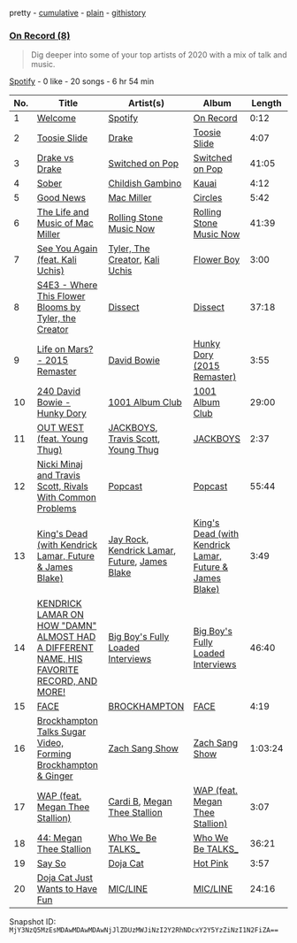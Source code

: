 pretty - [cumulative](/playlists/cumulative/37i9dQZF1EOyGe4011iziL.md) - [plain](/playlists/plain/37i9dQZF1EOyGe4011iziL) - [githistory](https://github.githistory.xyz/mackorone/spotify-playlist-archive/blob/main/playlists/plain/37i9dQZF1EOyGe4011iziL)

### [On Record \(8\)](https://open.spotify.com/playlist/37i9dQZF1EOyGe4011iziL)

> Dig deeper into some of your top artists of 2020 with a mix of talk and music.

[Spotify](https://open.spotify.com/user/spotify) - 0 like - 20 songs - 6 hr 54 min

| No. | Title | Artist(s) | Album | Length |
|---|---|---|---|---|
| 1 | [Welcome](https://open.spotify.com/track/5OyDrpEkADJhlSvnopHuQ8) | [Spotify](https://open.spotify.com/artist/5UUG83KSlqPhrBssrducWV) | [On Record](https://open.spotify.com/album/6Tja0wl37TsdQx2o6Ev5zH) | 0:12 |
| 2 | [Toosie Slide](https://open.spotify.com/track/127QTOFJsJQp5LbJbu3A1y) | [Drake](https://open.spotify.com/artist/3TVXtAsR1Inumwj472S9r4) | [Toosie Slide](https://open.spotify.com/album/3xIwVbGJuAcovYIhzbLO3J) | 4:07 |
| 3 | [Drake vs Drake](https://open.spotify.com/episode/0AhU9dUyG0Hi9VoI0WPFQO) | [Switched on Pop](https://open.spotify.com/show/1sgWaKtQxwfjUpZnnK8r7J) | [Switched on Pop](https://open.spotify.com/show/1sgWaKtQxwfjUpZnnK8r7J) | 41:05 |
| 4 | [Sober](https://open.spotify.com/track/5NhlpQ6BOIz3S5welptk1W) | [Childish Gambino](https://open.spotify.com/artist/73sIBHcqh3Z3NyqHKZ7FOL) | [Kauai](https://open.spotify.com/album/1gN7MUuz99VAKnB58U1aZy) | 4:12 |
| 5 | [Good News](https://open.spotify.com/track/1DWZUa5Mzf2BwzpHtgbHPY) | [Mac Miller](https://open.spotify.com/artist/4LLpKhyESsyAXpc4laK94U) | [Circles](https://open.spotify.com/album/5sY6UIQ32GqwMLAfSNEaXb) | 5:42 |
| 6 | [The Life and Music of Mac Miller](https://open.spotify.com/episode/1q944Rc52ChfPj4QCaWJWM) | [Rolling Stone Music Now](https://open.spotify.com/show/0jCfnXfdYhwIM2I4x7SxZx) | [Rolling Stone Music Now](https://open.spotify.com/show/0jCfnXfdYhwIM2I4x7SxZx) | 41:39 |
| 7 | [See You Again \(feat\. Kali Uchis\)](https://open.spotify.com/track/7KA4W4McWYRpgf0fWsJZWB) | [Tyler, The Creator](https://open.spotify.com/artist/4V8LLVI7PbaPR0K2TGSxFF), [Kali Uchis](https://open.spotify.com/artist/1U1el3k54VvEUzo3ybLPlM) | [Flower Boy](https://open.spotify.com/album/2nkto6YNI4rUYTLqEwWJ3o) | 3:00 |
| 8 | [S4E3 \- Where This Flower Blooms by Tyler, the Creator](https://open.spotify.com/episode/7n9BYUDv0s0C5nZaw2Li47) | [Dissect](https://open.spotify.com/show/2b025hq3gJ17tQdxS3aV43) | [Dissect](https://open.spotify.com/show/2b025hq3gJ17tQdxS3aV43) | 37:18 |
| 9 | [Life on Mars? \- 2015 Remaster](https://open.spotify.com/track/3ZE3wv8V3w2T2f7nOCjV0N) | [David Bowie](https://open.spotify.com/artist/0oSGxfWSnnOXhD2fKuz2Gy) | [Hunky Dory \(2015 Remaster\)](https://open.spotify.com/album/6fQElzBNTiEMGdIeY0hy5l) | 3:55 |
| 10 | [240 David Bowie \- Hunky Dory](https://open.spotify.com/episode/5ZqVGrcson7mbtcFzFukoC) | [1001 Album Club](https://open.spotify.com/show/7f5Rdm6RukUPsWFtxlEfOb) | [1001 Album Club](https://open.spotify.com/show/7f5Rdm6RukUPsWFtxlEfOb) | 29:00 |
| 11 | [OUT WEST \(feat\. Young Thug\)](https://open.spotify.com/track/6gi6y1xwmVszDWkUqab1qw) | [JACKBOYS](https://open.spotify.com/artist/7A8S43ryYdbWpJKeHRZRcq), [Travis Scott](https://open.spotify.com/artist/0Y5tJX1MQlPlqiwlOH1tJY), [Young Thug](https://open.spotify.com/artist/50co4Is1HCEo8bhOyUWKpn) | [JACKBOYS](https://open.spotify.com/album/1Sf8GsXG32t0jNrX11xqWx) | 2:37 |
| 12 | [Nicki Minaj and Travis Scott, Rivals With Common Problems](https://open.spotify.com/episode/4BFiS2o0l5O2OPiJ9nuMkZ) | [Popcast](https://open.spotify.com/show/3ugDIELXIU7erW5Xp49tWp) | [Popcast](https://open.spotify.com/show/3ugDIELXIU7erW5Xp49tWp) | 55:44 |
| 13 | [King's Dead \(with Kendrick Lamar, Future & James Blake\)](https://open.spotify.com/track/51rXHuKN8Loc4sUlKPODgH) | [Jay Rock](https://open.spotify.com/artist/28ExwzUQsvgJooOI0X1mr3), [Kendrick Lamar](https://open.spotify.com/artist/2YZyLoL8N0Wb9xBt1NhZWg), [Future](https://open.spotify.com/artist/1RyvyyTE3xzB2ZywiAwp0i), [James Blake](https://open.spotify.com/artist/53KwLdlmrlCelAZMaLVZqU) | [King's Dead \(with Kendrick Lamar, Future & James Blake\)](https://open.spotify.com/album/1NXM5lF9YB7a3f1e4R48oH) | 3:49 |
| 14 | [KENDRICK LAMAR ON HOW "DAMN" ALMOST HAD A DIFFERENT NAME, HIS FAVORITE RECORD, AND MORE!](https://open.spotify.com/episode/62SeZZd3huQwiNDU6zRXed) | [Big Boy's Fully Loaded Interviews](https://open.spotify.com/show/5hNf8CKWMA8APrIXWj1jLw) | [Big Boy's Fully Loaded Interviews](https://open.spotify.com/show/5hNf8CKWMA8APrIXWj1jLw) | 46:40 |
| 15 | [FACE](https://open.spotify.com/track/4XMWSVTvVHllbeFyvNhoGI) | [BROCKHAMPTON](https://open.spotify.com/artist/1Bl6wpkWCQ4KVgnASpvzzA) | [FACE](https://open.spotify.com/album/5EcPYgOJlzYmbo0s3N4FWT) | 4:19 |
| 16 | [Brockhampton Talks Sugar Video, Forming Brockhampton & Ginger](https://open.spotify.com/episode/2kpl3PBNTNQA40tkQAicbc) | [Zach Sang Show](https://open.spotify.com/show/6QRSZ1xqP5uUMgmHw3gBPL) | [Zach Sang Show](https://open.spotify.com/show/6QRSZ1xqP5uUMgmHw3gBPL) | 1:03:24 |
| 17 | [WAP \(feat\. Megan Thee Stallion\)](https://open.spotify.com/track/4Oun2ylbjFKMPTiaSbbCih) | [Cardi B](https://open.spotify.com/artist/4kYSro6naA4h99UJvo89HB), [Megan Thee Stallion](https://open.spotify.com/artist/181bsRPaVXVlUKXrxwZfHK) | [WAP \(feat\. Megan Thee Stallion\)](https://open.spotify.com/album/2ogiazbrNEx0kQHGl5ZBTQ) | 3:07 |
| 18 | [44: Megan Thee Stallion](https://open.spotify.com/episode/4obQtTR41UXcZv3hIm6OsF) | [Who We Be TALKS\_](https://open.spotify.com/show/2YissX4xRk9cU2r10620ol) | [Who We Be TALKS\_](https://open.spotify.com/show/2YissX4xRk9cU2r10620ol) | 36:21 |
| 19 | [Say So](https://open.spotify.com/track/3Dv1eDb0MEgF93GpLXlucZ) | [Doja Cat](https://open.spotify.com/artist/5cj0lLjcoR7YOSnhnX0Po5) | [Hot Pink](https://open.spotify.com/album/1MmVkhiwTH0BkNOU3nw5d3) | 3:57 |
| 20 | [Doja Cat Just Wants to Have Fun](https://open.spotify.com/episode/5WT2qe1yBo7Y9rPNQaiRiQ) | [MIC/LINE](https://open.spotify.com/show/7ghjSnDrkv7QGQAOyDCvWA) | [MIC/LINE](https://open.spotify.com/show/7ghjSnDrkv7QGQAOyDCvWA) | 24:16 |

Snapshot ID: `MjY3NzQ5MzEsMDAwMDAwMDAwNjJlZDUzMWJiNzI2Y2RhNDcxY2Y5YzZiNzI1N2FiZA==`
